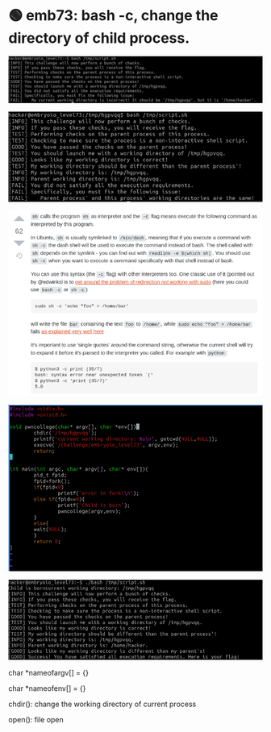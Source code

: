 # 🟢 emb73: bash -c, change the directory of child process.

![](<../.gitbook/assets/image (180) (1).png>)

![](<../.gitbook/assets/image (137).png>)

![bash -c or sh -c. ](<../.gitbook/assets/image (108).png>)

![Change the directory of child process. ](<../.gitbook/assets/image (122).png>)

![So I get the flag.](<../.gitbook/assets/image (213).png>)

char \*nameofargv\[] = {}

char \*nameofenv\[] = {}

chdir(): change the working directory of current process

open(): file open
